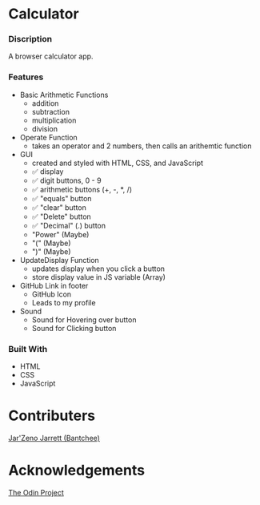 # Calculator
### Discription
A browser calculator app.

### Features
* Basic Arithmetic Functions
    * addition
    * subtraction
    * multiplication
    * division
* Operate Function 
    * takes an operator and 2 numbers, then calls an arithemtic function
* GUI
    * created and styled with HTML, CSS, and JavaScript
    * ✅ display
    * ✅ digit buttons, 0 - 9
    * ✅ arithmetic buttons (+, -, *, /)
    * ✅ "equals" button
    * ✅ "clear" button
    * ✅ "Delete" button 
    * ✅ "Decimal" (.) button
    * "Power" (Maybe)
    * "(" (Maybe)
    * ")" (Maybe)
* UpdateDisplay Function
    * updates display when you click a button
    * store display value in JS variable (Array)
* GitHub Link in footer
    * GitHub Icon
    * Leads to my profile
* Sound
    * Sound for Hovering over button
    * Sound for Clicking button

### Built With
* HTML
* CSS
* JavaScript

# Contributers
[Jar'Zeno Jarrett (Bantchee)](<https://github.com/Bantchee>)

# Acknowledgements
[The Odin Project](<https://www.theodinproject.com/>)